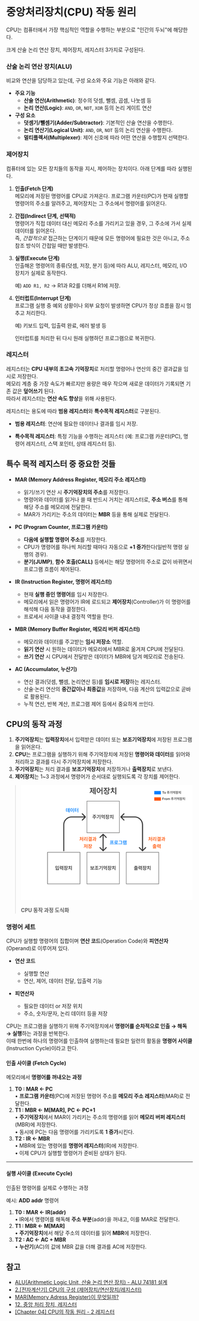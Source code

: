 # 중앙처리장치(CPU) 작동 원리

CPU는 컴퓨터에서 가장 핵심적인 역할을 수행하는 부분으로 "인간의 두뇌"에 해당한다.

크게 산술 논리 연산 장치, 제어장치, 레지스터 3가지로 구성된다.

### 산술 논리 연산 장치(ALU)

비교와 연산을 담당하고 있는데, 구성 요소와 주요 기능은 아래와 같다.

- **주요 기능**
  - **산술 연산(Arithmetic)**: 정수의 덧셈, 뺄셈, 곱셈, 나눗셈 등
  - **논리 연산(Logic)**: `AND`, `OR`, `NOT`, `XOR` 등의 논리 게이트 연산
- **구성 요소**
  - **덧셈기/뺄셈기(Adder/Subtractor)**: 기본적인 산술 연산을 수행한다.
  - **논리 연산기(Logical Unit)**: `AND`, `OR`, `NOT` 등의 논리 연산을 수행한다.
  - **멀티플렉서(Multiplexer)**: 제어 신호에 따라 어떤 연산을 수행할지 선택한다.

### 제어장치

컴퓨터에 있는 모든 장치들의 동작을 지시, 제어하는 장치이다. 아래 단계를 따라 실행된다.

1. **인출(Fetch 단계)**  
   메모리에 저장된 명령어를 CPU로 가져온다. 프로그램 카운터(PC)가 현재 실행할 명령어의 주소를 알려주고, 제어장치는 그 주소에서 명령어를 읽어온다.

2. **간접(Indirect 단계, 선택적)**  
   명령어가 직접 데이터 대신 메모리 주소를 가리키고 있을 경우, 그 주소에 가서 실제 데이터를 읽어온다.  
   즉, _간접적으로_ 접근하는 단계이기 때문에 모든 명령어에 필요한 것은 아니고, 주소 참조 방식이 간접일 때만 발생한다.

3. **실행(Execute 단계)**  
   인출해온 명령어의 종류(덧셈, 저장, 분기 등)에 따라 ALU, 레지스터, 메모리, I/O 장치가 실제로 동작한다.

   예) `ADD R1, R2` → R1과 R2를 더해서 R1에 저장.

4. **인터럽트(Interrupt 단계)**  
   프로그램 실행 중 예외 상황이나 외부 요청이 발생하면 CPU가 정상 흐름을 잠시 멈추고 처리한다.

   예) 키보드 입력, 입출력 완료, 에러 발생 등

   인터럽트를 처리한 뒤 다시 원래 실행하던 프로그램으로 복귀한다.

### 레지스터

레지스터는 **CPU 내부의 초고속 기억장치**로 처리할 명령어나 연산의 중간 결과값을 임시로 저장한다.  
메모리 계층 중 가장 속도가 빠르지만 용량은 매우 작으며 새로운 데이터가 기록되면 기존 값은 **덮어쓰기** 된다.  
따라서 레지스터는 **연산 속도 향상**을 위해 사용된다.

레지스터는 용도에 따라 **범용 레지스터**와 **특수목적 레지스터**로 구분된다.

- **범용 레지스터**: 연산에 필요한 데이터나 결과를 임시 저장.

- **특수목적 레지스터**: 특정 기능을 수행하는 레지스터 (예: 프로그램 카운터(PC), 명령어 레지스터, 스택 포인터, 상태 레지스터 등).

## 특수 목적 레지스터 중 중요한 것들

- **MAR (Memory Address Register, 메모리 주소 레지스터)**

  - 읽기/쓰기 연산 시 **주기억장치의 주소**를 저장한다.
  - 명령어와 데이터를 읽거나 쓸 때 반드시 거치는 레지스터로, **주소 버스**를 통해 해당 주소를 메모리에 전달한다.
  - MAR가 가리키는 주소의 데이터는 **MBR** 등을 통해 실제로 전달된다.

- **PC (Program Counter, 프로그램 카운터)**

  - **다음에 실행할 명령어 주소**를 저장한다.
  - CPU가 명령어를 하나씩 처리할 때마다 자동으로 **+1 증가**한다(일반적 명령 실행의 경우).
  - **분기(JUMP)**, **함수 호출(CALL)** 등에서는 해당 명령어의 주소로 값이 바뀌면서 프로그램 흐름이 제어된다.

- **IR (Instruction Register, 명령어 레지스터)**

  - 현재 **실행 중인 명령어**를 임시 저장한다.
  - 메모리에서 읽은 명령어가 IR에 로드되고 **제어장치**(Controller)가 이 명령어를 해석해 다음 동작을 결정한다.
  - 프로세서 사이클 내내 결정적 역할을 한다.

- **MBR (Memory Buffer Register, 메모리 버퍼 레지스터)**

  - 메모리와 데이터를 주고받는 **임시 저장소** 역할.
  - **읽기 연산** 시 원하는 데이터가 메모리에서 MBR로 옮겨져 CPU에 전달된다.
  - **쓰기 연산** 시 CPU에서 전달받은 데이터가 MBR에 담겨 메모리로 전송된다.

- **AC (Accumulator, 누산기)**
  - 연산 결과(덧셈, 뺄셈, 논리연산 등)를 **임시로 저장**하는 레지스터.
  - 산술·논리 연산의 **중간값이나 최종값**을 저장하며, 다음 계산의 입력값으로 곧바로 활용된다.
  - 누적 연산, 반복 계산, 프로그램 제어 등에서 중요하게 쓰인다.

## CPU의 동작 과정

1. **주기억장치**는 **입력장치**에서 입력받은 데이터 또는 **보조기억장치**에 저장된 프로그램을 읽어온다.
2. **CPU**는 프로그램을 실행하기 위해 주기억장치에 저장된 **명령어와 데이터**를 읽어와 처리하고 결과를 다시 주기억장치에 저장한다.
3. **주기억장치**는 처리 결과를 **보조기억장치**에 저장하거나 **출력장치**로 보낸다.
4. **제어장치**는 1~3 과정에서 명령어가 순서대로 실행되도록 각 장치를 제어한다.

> ![CPU 동작 과정](./assets/cpu-flow.png)
>
> **CPU 동작 과정 도식화**

### 명령어 세트

CPU가 실행할 명령어의 집합이며 **연산 코드**(Operation Code)와 **피연산자**(Operand)로 이루어져 있다.

- **연산 코드**

  - 실행할 연산
  - 연산, 제어, 데이터 전달, 입출력 기능

- **피연산자**
  - 필요한 데이터 or 저장 위치
  - 주소, 숫자/문자, 논리 데이터 등을 저장

CPU는 프로그램을 실행하기 위해 주기억장치에서 **명령어를 순차적으로 인출 → 해독 → 실행**하는 과정을 반복한다.  
이때 한번에 하나의 명령어를 인출하여 실행하는데 필요한 일련의 활동을 **명령어 사이클**(Instruction Cycle)이라고 한다.

#### 인출 사이클 (Fetch Cycle)

메모리에서 **명령어를 꺼내오는 과정**

1. **T0 : MAR ← PC**  
   • **프로그램 카운터**(PC)에 저장된 명령어 주소를 **메모리 주소 레지스터**(MAR)로 전달한다.
2. **T1 : MBR ← M[MAR], PC ← PC+1**  
   • **주기억장치**에서 MAR이 가리키는 주소의 명령어를 읽어 **메모리 버퍼 레지스터**(MBR)에 저장한다.  
   • 동시에 PC는 다음 명령어를 가리키도록 **1 증가**시킨다.
3. **T2 : IR ← MBR**  
   • MBR에 있는 명령어를 **명령어 레지스터**(IR)에 저장한다.  
   • 이제 CPU가 실행할 명령어가 준비된 상태가 된다.

---

#### 실행 사이클 (Execute Cycle)

인출된 명령어를 실제로 수행하는 과정

예시: **ADD addr** 명령어

1. **T0 : MAR ← IR(addr)**  
   • IR에서 명령어를 해독해 **주소 부분**(addr)을 꺼내고, 이를 MAR로 전달한다.
2. **T1 : MBR ← M[MAR]**  
   • **주기억장치**에서 해당 주소의 데이터를 읽어 **MBR**에 저장한다.
3. **T2 : AC ← AC + MBR**  
   • **누산기**(AC)의 값에 MBR 값을 더해 결과를 AC에 저장한다.

## 참고

- [ALU(Arithmetic Logic Unit, 산술 논리 연산 장치) - ALU 74181 설계](https://coding-verilog.tistory.com/26)
- [2.[전자계산기] CPU의 구성 (제어장치/연산장치/레지스터)](https://junior-develop112.tistory.com/28)
- [MAR(Memory Adress Register)이 무엇일까?](https://velog.io/@ci___der/MARMemory-Adress-Register%EC%9D%B4-%EB%AC%B4%EC%97%87%EC%9D%BC%EA%B9%8C)
- [12. 중앙 처리 장치, 레지스터](https://whitepro.tistory.com/572)
- [[Chapter 04] CPU의 작동 원리 - 2 레지스터](https://velog.io/@kshjessica/Chapter-04-CPU%EC%9D%98-%EC%9E%91%EB%8F%99-%EC%9B%90%EB%A6%AC-2-%EB%A0%88%EC%A7%80%EC%8A%A4%ED%84%B0)
